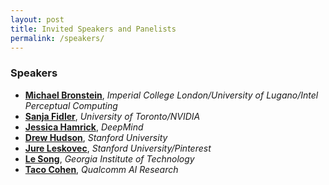 ```yaml
---
layout: post
title: Invited Speakers and Panelists
permalink: /speakers/
---
```


### Speakers
- [**Michael Bronstein**](https://inf.usi.ch/bronstein), *Imperial College London/University of Lugano/Intel Perceptual Computing*
- [**Sanja Fidler**](https://www.cs.utoronto.ca/~fidler/), *University of Toronto/NVIDIA*
- [**Jessica Hamrick**](http://www.jesshamrick.com/), *DeepMind*
- [**Drew Hudson**](https://www.linkedin.com/in/drew-a-hudson/), *Stanford University*
- [**Jure Leskovec**](https://cs.stanford.edu/people/jure/), *Stanford University/Pinterest*
- [**Le Song**](https://www.cc.gatech.edu/~lsong/), *Georgia Institute of Technology*
- [**Taco Cohen**](http://ta.co.nl), *Qualcomm AI Research*
